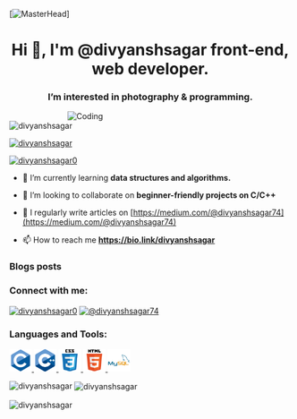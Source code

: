 [![MasterHead](https://wallpaperaccess.com/google-dinosaur)]
<h1 align="center">Hi 👋, I'm @divyanshsagar front-end, web developer.</h1>
<h3 align="center">I’m interested in photography & programming.</h3>
<img align="right" alt="Coding" width="400" src="https://giphy.com/gifs/Pluralsight-computer-technology-coding-L1R1tvI9svkIWwpVYr">

<p align="left"> <img src="https://komarev.com/ghpvc/?username=divyanshsagar&label=Profile%20views&color=0e75b6&style=flat" alt="divyanshsagar" /> </p>

<p align="left"> <a href="https://github.com/ryo-ma/github-profile-trophy"><img src="https://github-profile-trophy.vercel.app/?username=divyanshsagar" alt="divyanshsagar" /></a> </p>

<p align="left"> <a href="https://twitter.com/divyanshsagar0" target="blank"><img src="https://img.shields.io/twitter/follow/divyanshsagar0?logo=twitter&style=for-the-badge" alt="divyanshsagar0" /></a> </p>

- 🌱 I’m currently learning **data structures and algorithms.**

- 👯 I’m looking to collaborate on **beginner-friendly projects on C/C++**

- 📝 I regularly write articles on [https://medium.com/@divyanshsagar74](https://medium.com/@divyanshsagar74)

- 📫 How to reach me **https://bio.link/divyanshsagar**

### Blogs posts
<!-- BLOG-POST-LIST:START -->
<!-- BLOG-POST-LIST:END -->

<h3 align="left">Connect with me:</h3>
<p align="left">
<a href="https://twitter.com/divyanshsagar0" target="blank"><img align="center" src="https://raw.githubusercontent.com/rahuldkjain/github-profile-readme-generator/master/src/images/icons/Social/twitter.svg" alt="divyanshsagar0" height="30" width="40" /></a>
<a href="https://medium.com/@divyanshsagar74" target="blank"><img align="center" src="https://raw.githubusercontent.com/rahuldkjain/github-profile-readme-generator/master/src/images/icons/Social/medium.svg" alt="@divyanshsagar74" height="30" width="40" /></a>
</p>

<h3 align="left">Languages and Tools:</h3>
<p align="left"> <a href="https://www.cprogramming.com/" target="_blank" rel="noreferrer"> <img src="https://raw.githubusercontent.com/devicons/devicon/master/icons/c/c-original.svg" alt="c" width="40" height="40"/> </a> <a href="https://www.w3schools.com/cpp/" target="_blank" rel="noreferrer"> <img src="https://raw.githubusercontent.com/devicons/devicon/master/icons/cplusplus/cplusplus-original.svg" alt="cplusplus" width="40" height="40"/> </a> <a href="https://www.w3schools.com/css/" target="_blank" rel="noreferrer"> <img src="https://raw.githubusercontent.com/devicons/devicon/master/icons/css3/css3-original-wordmark.svg" alt="css3" width="40" height="40"/> </a> <a href="https://www.w3.org/html/" target="_blank" rel="noreferrer"> <img src="https://raw.githubusercontent.com/devicons/devicon/master/icons/html5/html5-original-wordmark.svg" alt="html5" width="40" height="40"/> </a> <a href="https://www.mysql.com/" target="_blank" rel="noreferrer"> <img src="https://raw.githubusercontent.com/devicons/devicon/master/icons/mysql/mysql-original-wordmark.svg" alt="mysql" width="40" height="40"/> </a> </p>

<p><img align="left" src="https://github-readme-stats.vercel.app/api/top-langs?username=divyanshsagar&show_icons=true&locale=en&layout=compact" alt="divyanshsagar" /></p>

<p>&nbsp;<img align="center" src="https://github-readme-stats.vercel.app/api?username=divyanshsagar&show_icons=true&locale=en" alt="divyanshsagar" /></p>

<p><img align="center" src="https://github-readme-streak-stats.herokuapp.com/?user=divyanshsagar&" alt="divyanshsagar" /></p>
